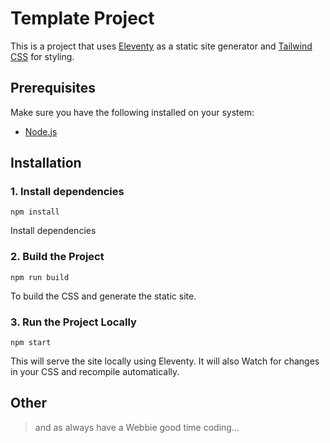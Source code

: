 # Template Project

 This is a project that uses [Eleventy](https://www.11ty.dev/) as a static site generator and [Tailwind CSS](https://tailwindcss.com/) for styling.

## Prerequisites

Make sure you have the following installed on your system:
- [Node.js](https://nodejs.org/)

## Installation

### 1. Install dependencies

```npm install```

Install dependencies

### 2. Build the Project

```npm run build```

To build the CSS and generate the static site.

### 3. Run the Project Locally

```npm start```

This will serve the site locally using Eleventy. It will also Watch for changes in your CSS and recompile automatically.

## Other

> and as always have a Webbie good time coding...